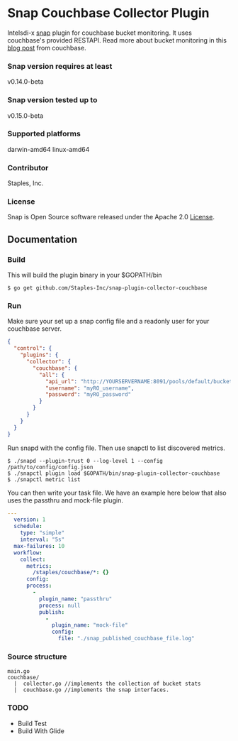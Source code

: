 # Snap Couchbase Collector Plugin
Intelsdi-x [snap](http://github.com/intelsdi-x/snap) plugin for couchbase bucket monitoring. It uses couchbase's provided RESTAPI. Read more about bucket monitoring in this [blog post](http://blog.couchbase.com/monitoring-couchbase-cluster) from couchbase.

### Snap version requires at least
v0.14.0-beta

### Snap version tested up to
v0.15.0-beta

### Supported platforms
darwin-amd64
linux-amd64

### Contributor
Staples, Inc.

### License
Snap is Open Source software released under the Apache 2.0 [License](LICENSE).

## Documentation
### Build
This will build the plugin binary in your $GOPATH/bin
```
$ go get github.com/Staples-Inc/snap-plugin-collector-couchbase
```

### Run
Make sure your set up a snap config file and a readonly user for your couchbase server.
```json
{
  "control": {
    "plugins": {
      "collector": {
        "couchbase": {
          "all": {
            "api_url": "http://YOURSERVERNAME:8091/pools/default/buckets/",
            "username": "myRO_username",
            "password": "myRO_password"
          }
        }
      }
    }
  }
}
```

Run snapd with the config file. Then use snapctl to list discovered metrics.
```
$ ./snapd --plugin-trust 0 --log-level 1 --config /path/to/config/config.json
$ ./snapctl plugin load $GOPATH/bin/snap-plugin-collector-couchbase
$ ./snapctl metric list
```

You can then write your task file. We have an example here below that also uses the passthru and mock-file plugin.
```yaml
---
  version: 1
  schedule:
    type: "simple"
    interval: "5s"
  max-failures: 10
  workflow:
    collect:
      metrics:
        /staples/couchbase/*: {}
      config:
      process:
        -
          plugin_name: "passthru"
          process: null
          publish:
            -
              plugin_name: "mock-file"
              config:
                file: "./snap_published_couchbase_file.log"
```

### Source structure
```
main.go
couchbase/
  |  collector.go //implements the collection of bucket stats
  |  couchbase.go //implements the snap interfaces.
```

### TODO
- Build Test
- Build With Glide

